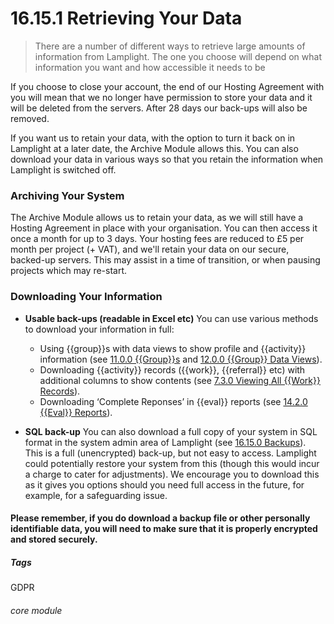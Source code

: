 # 16.15.1 Retrieving Your Data

> There are a number of different ways to retrieve large amounts of information from Lamplight. The one you choose will depend on what information you want and how accessible it needs to be

If you choose to close your account, the end of our Hosting Agreement with you will mean that we no longer have permission to store your data and it will be deleted from the servers. After 28 days our back-ups will also be removed.  

If you want us to retain your data, with the option to turn it back on in Lamplight at a later date, the Archive Module allows this. 
You can also download your data in various ways so that you retain the information when Lamplight is switched off. 

### Archiving Your System
The Archive Module allows us to retain your data, as we will still have a Hosting Agreement in place with your organisation. You can then access it once a month for up to 3 days. Your hosting fees are reduced to £5 per month per project (+ VAT), and we'll retain your data on our secure, backed-up servers. This may assist in a time of transition, or when pausing projects which may re-start.

### Downloading Your Information
- **Usable back-ups (readable in Excel etc)**
   You can use various methods to download your information in full:
   - Using {{group}}s with data views to show profile and {{activity}} information (see [11.0.0 {{Group}}s](/help/index/p/11.0.0) and [12.0.0 {{Group}} Data Views](/help/index/p/12.0.0)).
   - Downloading {{activity}} records ({{work}}, {{referral}} etc) with additional columns to show contents (see [7.3.0 Viewing All {{Work}} Records](/help/index/p/7.3.0)).
   - Downloading ‘Complete Reponses’ in {{eval}} reports (see [14.2.0 {{Eval}} Reports](/help/index/p/14.2.0)).
   
- **SQL back-up**
   You can also download a full copy of your system in SQL format in the system admin area of Lamplight (see [16.15.0 Backups](/help/index/p/16.15.0)). This is a full (unencrypted) back-up, but not easy to access. Lamplight could potentially restore your system from this (though this would incur a charge to cater for adjustments). We encourage you to download this as it gives you options should you need full access in the future, for example, for a safeguarding issue. 

#### Please remember, if you do download a backup file or other personally identifiable data, you will need to make sure that it is properly encrypted and stored securely. 


##### Tags
GDPR

###### core module

